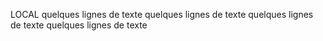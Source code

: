 LOCAL
quelques lignes de texte
quelques lignes de texte
quelques lignes de texte
quelques lignes de texte
